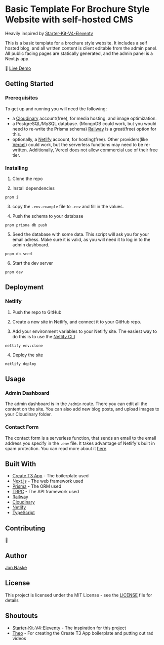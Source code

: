 # Basic Template For Brochure Style Website with self-hosted CMS

Heavily inspired by [Starter-Kit-V4-Eleventy](https://github.com/Oak-Harbor-Kits/Starter-Kit-V4-Eleventy)

This is a basic template for a brochure style website. It includes a self hosted blog, and all written content is client editable from the admin panel. All public facing pages are statically generated, and the admin panel is a Next.js app.

🚀 [Live Demo](https://shorecel-basic-template.netlify.app/)

## Getting Started

### Prerequisites

To get up and running you will need the following:

- a [Cloudinary](https://cloudinary.com) account(free), for media hosting, and image optimization.
- a PostgreSQL/MySQL database. (MongoDB could work, but you would need to re-write the Prisma schema) [Railway](https://railway.app/) is a great(free) option for this.
- optionally, a [Netlify](https://netlify.com) account, for hosting(free). Other providers(like [Vercel](https://vercel.com/)) could work, but the serverless functions may need to be re-written. Additionally, Vercel does not allow commercial use of their free tier.

### Installing

1. Clone the repo

2. Install dependencies

```
pnpm i
```

3. copy the `.env.example` file to `.env` and fill in the values.

4. Push the schema to your database

```
pnpm prisma db push
```

5. Seed the database with some data. This script will ask you for your email adress. Make sure it is valid, as you will need it to log in to the admin dashboard.

```
pnpm db-seed
```

6. Start the dev server

```
pnpm dev
```

## Deployment

### Netlify

1. Push the repo to GitHub

2. Create a new site in Netlify, and connect it to your GitHub repo.

3. Add your environment variables to your Netlify site. The easiest way to do this is to use the [Netlify CLI](https://docs.netlify.com/cli/get-started/#installation)

```
netlify env:clone
```

4. Deploy the site

```
netlify deploy
```

## Usage

### Admin Dashboard

The admin dashboard is in the `/admin` route. There you can edit all the content on the site. You can also add new blog posts, and upload images to your Cloudinary folder.

### Contact Form

The contact form is a serverless function, that sends an email to the email address you specify in the `.env` file. It takes advantage of Netlify's built in spam protection. You can read more about it [here](https://docs.netlify.com/forms/setup/#html-forms).

## Built With

- [Create T3 App](https://create.t3.gg/) - The boilerplate used
- [Next.js](https://nextjs.org/) - The web framework used
- [Prisma](https://www.prisma.io/) - The ORM used
- [TRPC](https://trpc.io/) - The API framework used
- [Railway](https://railway.app/)
- [Cloudinary](https://cloudinary.com/)
- [Netlify](https://netlify.com/)
- [TypeScript](https://www.typescriptlang.org/)

## Contributing

🚧

## Author

[Jon Naske](https://github.com/j-nas)

## License

This project is licensed under the MIT License - see the [LICENSE](LICENSE) file for details

## Shoutouts

- [Starter-Kit-V4-Eleventy](https://github.com/Oak-Harbor-Kits/Starter-Kit-V4-Eleventy) - The inspiration for this project
- [Theo](https://t3.gg/) - For creating the Create T3 App boilerplate and putting out rad videos
